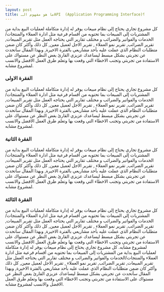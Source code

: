 ```yaml
---
layout: post
title: ما هو مفهوم الـAPI  (Application Programming Interface)؟
---
```


كل مشروع تجاري يحتاج إلى نظام مبيعات يوفر له إدارة متكاملة لعمليات البيع بداية من المشتريات إلى المبيعات بما تحتويه من  أقسام فرعية مثل ادارة العملاء  والمنتجات/الخدمات والفواتير والضرائب و مختلف تقارير التي يحتاجه العمل مثل تقرير المبيعات, تقرير الضرائب, تقرير نمو العملاء , تقرير الاجل لعميل معين, كل ذلك وأكثر كان ضمن متطلبات النظام الذي عملت عليه بأحد مشاريعي بالفترة الاخيرة, وبهذا المقال سأتحدث عن تجربتي بشكل مبسط ليساعدك عزيزي القارئ بغض النظر عن مستواك على الاستفادة من تجربتي وتجنب الاخطاء التي وقعت بها وتعلم طرق العمل الافضل والانسب لمشروع مشابه. 


### الفقرة الاولى

كل مشروع تجاري يحتاج إلى نظام مبيعات يوفر له إدارة متكاملة لعمليات البيع بداية من المشتريات إلى المبيعات بما تحتويه من  أقسام فرعية مثل ادارة العملاء  والمنتجات/الخدمات والفواتير والضرائب و مختلف تقارير التي يحتاجه العمل مثل تقرير المبيعات, تقرير الضرائب, تقرير نمو العملاء , تقرير الاجل لعميل معين, كل ذلك وأكثر كان ضمن متطلبات النظام الذي عملت عليه بأحد مشاريعي بالفترة الاخيرة, وبهذا المقال سأتحدث عن تجربتي بشكل مبسط ليساعدك عزيزي القارئ بغض النظر عن مستواك على الاستفادة من تجربتي وتجنب الاخطاء التي وقعت بها وتعلم طرق العمل الافضل والانسب لمشروع مشابه. 

### الفقرة الثانية

كل مشروع تجاري يحتاج إلى نظام مبيعات يوفر له إدارة متكاملة لعمليات البيع بداية من المشتريات إلى المبيعات بما تحتويه من  أقسام فرعية مثل ادارة العملاء  والمنتجات/الخدمات والفواتير والضرائب و مختلف تقارير التي يحتاجه العمل مثل تقرير المبيعات, تقرير الضرائب, تقرير نمو العملاء , تقرير الاجل لعميل معين, كل ذلك وأكثر كان ضمن متطلبات النظام الذي عملت عليه بأحد مشاريعي بالفترة الاخيرة, وبهذا المقال سأتحدث عن تجربتي بشكل مبسط ليساعدك عزيزي القارئ بغض النظر عن مستواك على الاستفادة من تجربتي وتجنب الاخطاء التي وقعت بها وتعلم طرق العمل الافضل والانسب لمشروع مشابه. 


### الفقرة الثالثة

كل مشروع تجاري يحتاج إلى نظام مبيعات يوفر له إدارة متكاملة لعمليات البيع بداية من المشتريات إلى المبيعات بما تحتويه من  أقسام فرعية مثل ادارة العملاء  والمنتجات/الخدمات والفواتير والضرائب و مختلف تقارير التي يحتاجه العمل مثل تقرير المبيعات, تقرير الضرائب, تقرير نمو العملاء , تقرير الاجل لعميل معين, كل ذلك وأكثر كان ضمن متطلبات النظام الذي عملت عليه بأحد مشاريعي بالفترة الاخيرة, وبهذا المقال سأتحدث عن تجربتي بشكل مبسط ليساعدك عزيزي القارئ بغض النظر عن مستواك على الاستفادة من تجربتي وتجنب الاخطاء التي وقعت بها وتعلم طرق العمل الافضل والانسب لمشروع مشابه. 
كل مشروع تجاري يحتاج إلى نظام مبيعات يوفر له إدارة متكاملة لعمليات البيع بداية من المشتريات إلى المبيعات بما تحتويه من  أقسام فرعية مثل ادارة العملاء  والمنتجات/الخدمات والفواتير والضرائب و مختلف تقارير التي يحتاجه العمل مثل تقرير المبيعات, تقرير الضرائب, تقرير نمو العملاء , تقرير الاجل لعميل معين, كل ذلك وأكثر كان ضمن متطلبات النظام الذي عملت عليه بأحد مشاريعي بالفترة الاخيرة, وبهذا المقال سأتحدث عن تجربتي بشكل مبسط ليساعدك عزيزي القارئ بغض النظر عن مستواك على الاستفادة من تجربتي وتجنب الاخطاء التي وقعت بها وتعلم طرق العمل الافضل والانسب لمشروع مشابه. 
